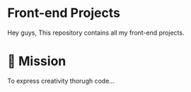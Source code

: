 # Front-end Projects

Hey guys, This repository contains all my front-end projects.


# 🚀 Mission
To express creativity thorugh code...



